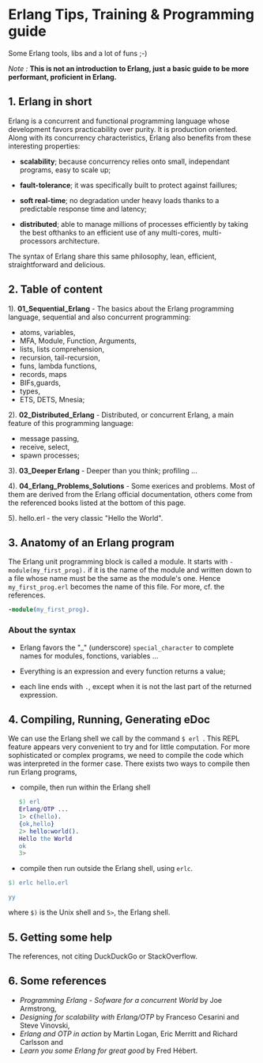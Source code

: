 # Erlang Tips, Training & Programming guide


Some Erlang tools, libs and a lot of funs ;-)


   *Note :* __This is not an introduction to Erlang,
   just a basic guide to be more performant,
   proficient in Erlang.__
      

## 1. Erlang in short

Erlang is a  concurrent and functional programming language whose development favors practicability over purity. It is production oriented. Along with its concurrency characteristics, Erlang also benefits from these interesting properties:

  - **scalability**; because concurrency relies onto small, independant programs, easy to scale up;

  - **fault-tolerance**; it was specifically built to protect against faillures;

  - **soft real-time**; no degradation under heavy loads thanks to a predictable response time and latency;

  - **distributed**; able to manage millions of processes efficiently by taking the best ofthanks to an efficient use of any multi-cores, multi-processors architecture.
  
The syntax of Erlang share this same philosophy, lean, efficient, straightforward and delicious.



## 2. Table of content

1). **01_Sequential_Erlang** - The basics about the Erlang programming language, sequential and also concurrent programming:
- atoms, variables,
- MFA, Module, Function, Arguments,
- lists, lists comprehension,
- recursion, tail-recursion,
- funs, lambda functions,
- records, maps
- BIFs,guards,
- types,
- ETS, DETS, Mnesia;
   
   
2). **02_Distributed_Erlang** - Distributed, or concurrent Erlang, a main feature of this programming language:
- message passing,
- receive, select,
- spawn processes;


3). **03_Deeper Erlang** - Deeper than you think; profiling ...


4). **04_Erlang_Problems_Solutions** - Some exerices and problems. Most of them are derived from the Erlang official documentation, others come from the referenced books listed at the bottom of this page.


5). hello.erl - the very classic "Hello the World".





## 3. Anatomy of an Erlang program

The Erlang unit programming block is called a module. It starts with ```-module(my_first_prog).```  if it is the name of the module and written down to a file whose name must be the same as the module's one. Hence ```my_first_prog.erl``` becomes the name of this file. For more, cf. the references.

```Erlang
-module(my_first_prog).
```

### About the syntax

- Erlang favors the "\_" (underscore) ```special_character``` to complete names for modules, fonctions, variables ...

- Everything is an expression and every function returns a value;

- each line ends with ```.```, except when it is not the last part of the returned expression.




## 4. Compiling, Running, Generating eDoc

We can use the Erlang shell we call by the command ```$ erl ```. This REPL feature appears very convenient to try and for little computation. For more sophisticated or complex programs, we need to compile the code which was interpreted in the former case. There exists two ways to compile then run Erlang programs,

- compile, then run within the Erlang shell

``` erlang
   $) erl
   Erlang/OTP ...
   1> c(hello).
   {ok,hello}
   2> hello:world().
   Hello the World
   ok
   3>
```

- compile then run outside the Erlang shell, using ```erlc```.

```Erlang
$) erlc hello.erl
```

```Erlang
yy
```

where ``` $) ``` is the Unix shell and ``` 5> ```, the Erlang shell.




## 5. Getting some help

The references, not citing DuckDuckGo or StackOverflow.




## 6. Some references
- *Programming Erlang - Sofware for a concurrent World* by Joe Armstrong,
- *Designing for scalability with Erlang/OTP* by Franceso Cesarini and Steve Vinovski,
- *Erlang and OTP in action* by Martin Logan, Eric Merritt and Richard Carlsson and
- *Learn you some Erlang for great good* by Fred Hébert.

